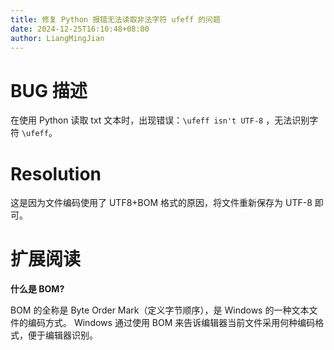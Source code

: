 ```yaml
---
title: 修复 Python 报错无法读取非法字符 ufeff 的问题
date: 2024-12-25T16:10:48+08:00
author: LiangMingJian
---
```


# BUG 描述

在使用 Python 读取 txt 文本时，出现错误：`\ufeff isn't UTF-8` ，无法识别字符 `\ufeff`。

# Resolution

这是因为文件编码使用了 UTF8+BOM 格式的原因，将文件重新保存为 UTF-8 即可。

# 扩展阅读

**什么是 BOM?**

BOM 的全称是 Byte Order Mark（定义字节顺序），是 Windows 的一种文本文件的编码方式。 Windows 通过使用 BOM 来告诉编辑器当前文件采用何种编码格式，便于编辑器识别。
